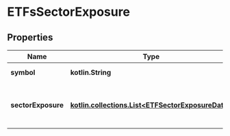 
# ETFsSectorExposure

## Properties
Name | Type | Description | Notes
------------ | ------------- | ------------- | -------------
**symbol** | **kotlin.String** | ETF symbol. |  [optional]
**sectorExposure** | [**kotlin.collections.List&lt;ETFSectorExposureData&gt;**](ETFSectorExposureData.md) | Array of industries and exposure levels. |  [optional]



